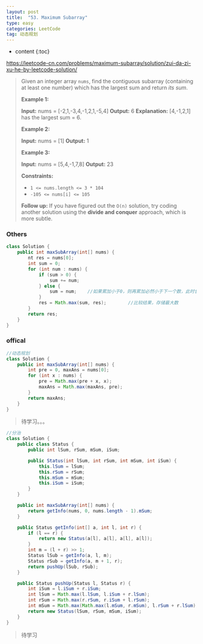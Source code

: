 ```yaml
---
layout: post
title:  "53. Maximum Subarray"
type: easy
categories: LeetCode
tag: 动态规划
---
```


* content
{:toc}

https://leetcode-cn.com/problems/maximum-subarray/solution/zui-da-zi-xu-he-by-leetcode-solution/

> Given an integer array `nums`, find the contiguous subarray (containing at least one number) which has the largest sum and return _its sum_.
>
> **Example 1:**
>
> **Input:** nums = \[-2,1,-3,4,-1,2,1,-5,4\]
> **Output:** 6
> **Explanation:** \[4,-1,2,1\] has the largest sum = 6.
>
> **Example 2:**
>
> **Input:** nums = \[1\]
> **Output:** 1
>
> **Example 3:**
>
> **Input:** nums = \[5,4,-1,7,8\]
> **Output:** 23
>
> **Constraints:**
>
> *   `1 <= nums.length <= 3 * 104`
> *   `-105 <= nums[i] <= 105`
>
> **Follow up:** If you have figured out the `O(n)` solution, try coding another solution using the **divide and conquer** approach, which is more subtle.

### Others

~~~java
class Solution {
    public int maxSubArray(int[] nums) {
        nt res = nums[0];
        int sum = 0;
        for (int num : nums) {
            if (sum > 0) {
                sum += num;
            } else {
                sum = num;    //如果累加小于0，则再累加必然小于下一个数，此时舍去之前，取当前数为起点开始累加
            }
            res = Math.max(sum, res);        //比较结果，存储最大数
        }
        return res;
    }
}
~~~

### offical

~~~java
//动态规划
class Solution {
    public int maxSubArray(int[] nums) {
        int pre = 0, maxAns = nums[0];
        for (int x : nums) {
            pre = Math.max(pre + x, x);
            maxAns = Math.max(maxAns, pre);
        }
        return maxAns;
    }
}
~~~

>  待学习。。。

~~~java
//分治
class Solution {
    public class Status {
        public int lSum, rSum, mSum, iSum;

        public Status(int lSum, int rSum, int mSum, int iSum) {
            this.lSum = lSum;
            this.rSum = rSum;
            this.mSum = mSum;
            this.iSum = iSum;
        }
    }

    public int maxSubArray(int[] nums) {
        return getInfo(nums, 0, nums.length - 1).mSum;
    }

    public Status getInfo(int[] a, int l, int r) {
        if (l == r) {
            return new Status(a[l], a[l], a[l], a[l]);
        }
        int m = (l + r) >> 1;
        Status lSub = getInfo(a, l, m);
        Status rSub = getInfo(a, m + 1, r);
        return pushUp(lSub, rSub);
    }

    public Status pushUp(Status l, Status r) {
        int iSum = l.iSum + r.iSum;
        int lSum = Math.max(l.lSum, l.iSum + r.lSum);
        int rSum = Math.max(r.rSum, r.iSum + l.rSum);
        int mSum = Math.max(Math.max(l.mSum, r.mSum), l.rSum + r.lSum);
        return new Status(lSum, rSum, mSum, iSum);
    }
}
~~~

> 待学习
